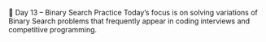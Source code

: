 📅 Day 13 – Binary Search Practice
Today’s focus is on solving variations of Binary Search problems
that frequently appear in coding interviews and competitive programming.
